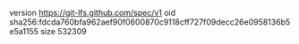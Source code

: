 version https://git-lfs.github.com/spec/v1
oid sha256:fdcda760bfa962aef90f0600870c9118cff727f09decc26e0958136b5e5a1155
size 532309
